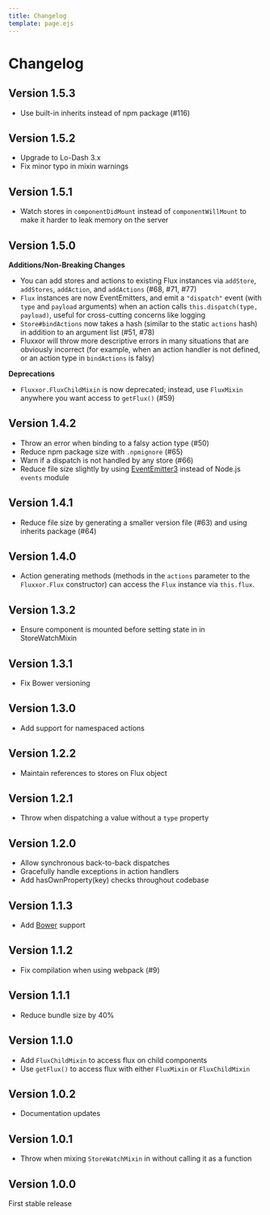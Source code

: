 ```yaml
---
title: Changelog
template: page.ejs
---
```


Changelog
=========

Version 1.5.3
-------------

* Use built-in inherits instead of npm package (#116)

Version 1.5.2
-------------

* Upgrade to Lo-Dash 3.x
* Fix minor typo in mixin warnings

Version 1.5.1
-------------

* Watch stores in `componentDidMount` instead of `componentWillMount` to make it harder to leak memory on the server

Version 1.5.0
-------------

**Additions/Non-Breaking Changes**

* You can add stores and actions to existing Flux instances via `addStore`, `addStores`, `addAction`, and `addActions` (#68, #71, #77)
* `Flux` instances are now EventEmitters, and emit a `"dispatch"` event (with `type` and `payload` arguments) when an action calls `this.dispatch(type, payload)`, useful for cross-cutting concerns like logging
* `Store#bindActions` now takes a hash (similar to the static `actions` hash) in addition to an argument list (#51, #78)
* Fluxxor will throw more descriptive errors in many situations that are obviously incorrect (for example, when an action handler is not defined, or an action type in `bindActions` is falsy)

**Deprecations**

* `Fluxxor.FluxChildMixin` is now deprecated; instead, use `FluxMixin` anywhere you want access to `getFlux()` (#59)

Version 1.4.2
-------------

* Throw an error when binding to a falsy action type (#50)
* Reduce npm package size with `.npmignore` (#65)
* Warn if a dispatch is not handled by any store (#66)
* Reduce file size slightly by using [EventEmitter3](https://github.com/3rd-Eden/EventEmitter3) instead of Node.js `events` module

Version 1.4.1
-------------

* Reduce file size by generating a smaller version file (#63) and using inherits package (#64)

Version 1.4.0
-------------

* Action generating methods (methods in the `actions` parameter to the `Fluxxor.Flux` constructor) can access the `Flux` instance via `this.flux`.

Version 1.3.2
-------------

* Ensure component is mounted before setting state in in StoreWatchMixin

Version 1.3.1
-------------

* Fix Bower versioning

Version 1.3.0
-------------

* Add support for namespaced actions

Version 1.2.2
-------------

* Maintain references to stores on Flux object

Version 1.2.1
-------------

* Throw when dispatching a value without a `type` property

Version 1.2.0
-------------

* Allow synchronous back-to-back dispatches
* Gracefully handle exceptions in action handlers
* Add hasOwnProperty(key) checks throughout codebase

Version 1.1.3
-------------

* Add [Bower](http://bower.io/) support

Version 1.1.2
-------------

* Fix compilation when using webpack (#9)

Version 1.1.1
-------------

* Reduce bundle size by 40%

Version 1.1.0
-------------

* Add `FluxChildMixin` to access flux on child components
* Use `getFlux()` to access flux with either `FluxMixin` or `FluxChildMixin`

Version 1.0.2
-------------

* Documentation updates

Version 1.0.1
-------------

* Throw when mixing `StoreWatchMixin` in without calling it as a function

Version 1.0.0
-------------

First stable release
